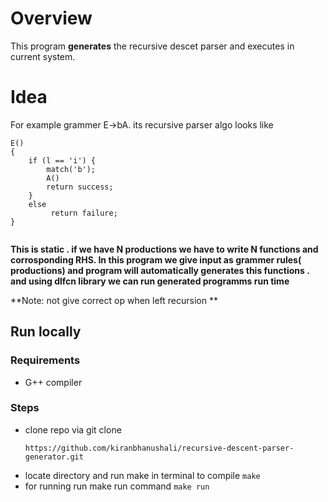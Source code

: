 ﻿# Overview

This program **generates** the recursive descet parser and executes in current system. 

# Idea

For example grammer  E->bA. 
its recursive parser algo looks like 
```
E()
{
    if (l == 'i') {
        match('b');
        A()
        return success;
    }
    else 
	     return failure;
}


```

**This is static .
if we have N productions we have to write N functions and corrosponding RHS.
In this program we give input as grammer rules( productions) 
and program will automatically generates this functions . and using dlfcn library we can run generated programms run time**



**Note: not give correct op when left recursion **
##  Run locally 
### Requirements 
* G++ compiler 

### Steps 
* clone repo via git clone 
	```
	https://github.com/kiranbhanushali/recursive-descent-parser-generator.git
	```
* locate directory and  run make in terminal  to compile 
		```
			make
			```
* for running run make run command 
	``` make run ```


